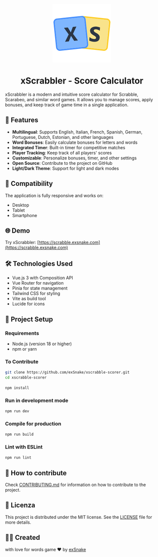 <div align="center">
  <img src="public/logo/android-chrome-192x192.png" alt="xScrabbler Logo">
  <h1>xScrabbler - Score Calculator</h1>
</div>

xScrabbler is a modern and intuitive score calculator for Scrabble, Scarabeo, and similar word games. It allows you to manage scores, apply bonuses, and keep track of game time in a single application.

## 🌟 Features

- **Multilingual**: Supports English, Italian, French, Spanish, German, Portuguese, Dutch, Estonian, and other languages
- **Word Bonuses**: Easily calculate bonuses for letters and words
- **Integrated Timer**: Built-in timer for competitive matches
- **Player Tracking**: Keep track of all players' scores
- **Customizable**: Personalize bonuses, timer, and other settings
- **Open Source**: Contribute to the project on GitHub
- **Light/Dark Theme**: Support for light and dark modes

## 📱 Compatibility

The application is fully responsive and works on:
- Desktop
- Tablet
- Smartphone

## 🌐 Demo

Try xScrabbler: [https://scrabble.exsnake.com](https://scrabble.exsnake.com)

## 🛠️ Technologies Used

- Vue.js 3 with Composition API
- Vue Router for navigation
- Pinia for state management
- Tailwind CSS for styling
- Vite as build tool
- Lucide for icons

## 🚀 Project Setup

### Requirements
- Node.js (version 18 or higher)
- npm or yarn

### To Contribute
```sh
git clone https://github.com/exSnake/xscrabble-scorer.git
cd xscrabble-scorer

npm install
```

### Run in development mode
```sh
npm run dev
```

### Compile for production
```sh
npm run build
```

### Lint with  ESLint
```sh
npm run lint
```

## 🤝 How to contribute

Check [CONTRIBUTING.md](./CONTRIBUTING.md) for information on how to contribute to the project.

## 📄 Licenza

This project is distributed under the MIT license. See the [LICENSE](./LICENSE) file for more details.

## 👨‍💻 Created

with love for words game ❤️ by [exSnake](https://github.com/exSnake)
